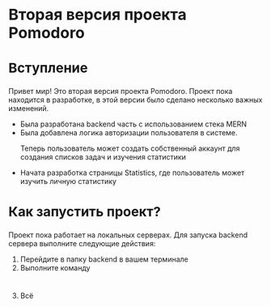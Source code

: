 <h1 style="font-size:30px">Вторая версия проекта Pomodoro</h1>
<h2 style="font-size:26px">Вступление</h2>
<p>Привет мир! Это вторая версия проекта Pomodoro. Проект пока находится в разработке, в этой версии было сделано несколько важных изменений.</p>
<ul>
  <li>Была разработана backend часть с использованием стека MERN</li>
  <li>
    Была добавлена логика авторизации пользователя в системе.
    <p>Теперь пользователь может создать собственный аккаунт для создания списков задач и изучения статистики</p>
  </li>
  <li>Начата разработка страницы Statistics, где пользователь может изучить личную статистику</li>
</ul>

<h2 style="font-size:26px">Как запустить проект?</h2>
<p>Проект пока работает на локальных серверах. Для запуска backend сервера выполните следующие действия:</p>
<ol>
  <li>Перейдите в папку backend в вашем терминале</li>
  <li>
    Выполните команду
    <pre style="width:120px; height: 10px;">
      <code>
        npm run start
      </code>
    </pre>
  </li>
  <li>Всё</li>
</ol>

